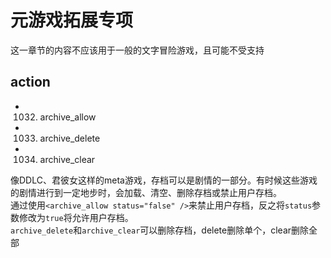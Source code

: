 # 元游戏拓展专项
这一章节的内容不应该用于一般的文字冒险游戏，且可能不受支持

## action
+ 1032. archive_allow
+ 1033. archive_delete
+ 1034. archive_clear

像DDLC、君彼女这样的meta游戏，存档可以是剧情的一部分。有时候这些游戏的剧情进行到一定地步时，会加载、清空、删除存档或禁止用户存档。  
通过使用`<archive_allow status="false" />`来禁止用户存档，反之将`status`参数修改为`true`将允许用户存档。  
`archive_delete`和`archive_clear`可以删除存档，delete删除单个，clear删除全部